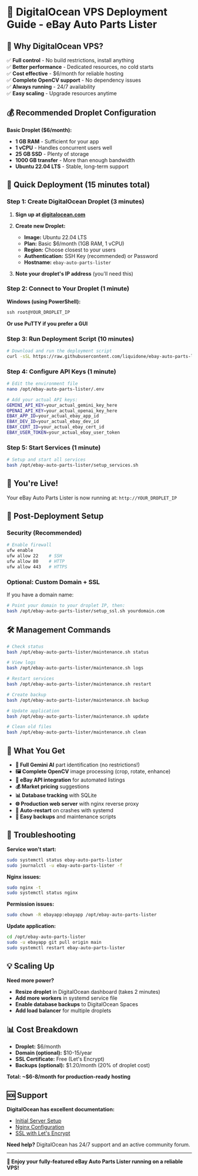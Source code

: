 # 🚀 DigitalOcean VPS Deployment Guide - eBay Auto Parts Lister

## 🎯 Why DigitalOcean VPS?

✅ **Full control** - No build restrictions, install anything  
✅ **Better performance** - Dedicated resources, no cold starts  
✅ **Cost effective** - $6/month for reliable hosting  
✅ **Complete OpenCV support** - No dependency issues  
✅ **Always running** - 24/7 availability  
✅ **Easy scaling** - Upgrade resources anytime  

## 💰 **Recommended Droplet Configuration**

**Basic Droplet ($6/month):**
- **1 GB RAM** - Sufficient for your app
- **1 vCPU** - Handles concurrent users well
- **25 GB SSD** - Plenty of storage
- **1000 GB transfer** - More than enough bandwidth
- **Ubuntu 22.04 LTS** - Stable, long-term support

## 🚀 **Quick Deployment (15 minutes total)**

### Step 1: Create DigitalOcean Droplet (3 minutes)

1. **Sign up at [digitalocean.com](https://digitalocean.com)**
2. **Create new Droplet:**
   - **Image:** Ubuntu 22.04 LTS
   - **Plan:** Basic $6/month (1GB RAM, 1 vCPU)
   - **Region:** Choose closest to your users
   - **Authentication:** SSH Key (recommended) or Password
   - **Hostname:** `ebay-auto-parts-lister`

3. **Note your droplet's IP address** (you'll need this)

### Step 2: Connect to Your Droplet (1 minute)

**Windows (using PowerShell):**
```powershell
ssh root@YOUR_DROPLET_IP
```

**Or use PuTTY if you prefer a GUI**

### Step 3: Run Deployment Script (10 minutes)

```bash
# Download and run the deployment script
curl -sSL https://raw.githubusercontent.com/liquidone/ebay-auto-parts-lister/main/deploy_digitalocean.sh | bash
```

### Step 4: Configure API Keys (1 minute)

```bash
# Edit the environment file
nano /opt/ebay-auto-parts-lister/.env

# Add your actual API keys:
GEMINI_API_KEY=your_actual_gemini_key_here
OPENAI_API_KEY=your_actual_openai_key_here
EBAY_APP_ID=your_actual_ebay_app_id
EBAY_DEV_ID=your_actual_ebay_dev_id
EBAY_CERT_ID=your_actual_ebay_cert_id
EBAY_USER_TOKEN=your_actual_ebay_user_token
```

### Step 5: Start Services (1 minute)

```bash
# Setup and start all services
bash /opt/ebay-auto-parts-lister/setup_services.sh
```

## 🎉 **You're Live!**

Your eBay Auto Parts Lister is now running at: `http://YOUR_DROPLET_IP`

## 🔧 **Post-Deployment Setup**

### Security (Recommended)

```bash
# Enable firewall
ufw enable
ufw allow 22    # SSH
ufw allow 80    # HTTP
ufw allow 443   # HTTPS
```

### Optional: Custom Domain + SSL

If you have a domain name:

```bash
# Point your domain to your droplet IP, then:
bash /opt/ebay-auto-parts-lister/setup_ssl.sh yourdomain.com
```

## 🛠️ **Management Commands**

```bash
# Check status
bash /opt/ebay-auto-parts-lister/maintenance.sh status

# View logs
bash /opt/ebay-auto-parts-lister/maintenance.sh logs

# Restart services
bash /opt/ebay-auto-parts-lister/maintenance.sh restart

# Create backup
bash /opt/ebay-auto-parts-lister/maintenance.sh backup

# Update application
bash /opt/ebay-auto-parts-lister/maintenance.sh update

# Clean old files
bash /opt/ebay-auto-parts-lister/maintenance.sh clean
```

## 🎯 **What You Get**

- **🤖 Full Gemini AI** part identification (no restrictions!)
- **🖼️ Complete OpenCV** image processing (crop, rotate, enhance)
- **🛒 eBay API integration** for automated listings
- **💰 Market pricing** suggestions
- **📊 Database tracking** with SQLite
- **🌐 Production web server** with nginx reverse proxy
- **🔄 Auto-restart** on crashes with systemd
- **💾 Easy backups** and maintenance scripts

## 🚨 **Troubleshooting**

**Service won't start:**
```bash
sudo systemctl status ebay-auto-parts-lister
sudo journalctl -u ebay-auto-parts-lister -f
```

**Nginx issues:**
```bash
sudo nginx -t
sudo systemctl status nginx
```

**Permission issues:**
```bash
sudo chown -R ebayapp:ebayapp /opt/ebay-auto-parts-lister
```

**Update application:**
```bash
cd /opt/ebay-auto-parts-lister
sudo -u ebayapp git pull origin main
sudo systemctl restart ebay-auto-parts-lister
```

## 💡 **Scaling Up**

**Need more power?**
- **Resize droplet** in DigitalOcean dashboard (takes 2 minutes)
- **Add more workers** in systemd service file
- **Enable database backups** to DigitalOcean Spaces
- **Add load balancer** for multiple droplets

## 📊 **Cost Breakdown**

- **Droplet:** $6/month
- **Domain (optional):** $10-15/year
- **SSL Certificate:** Free (Let's Encrypt)
- **Backups (optional):** $1.20/month (20% of droplet cost)

**Total: ~$6-8/month for production-ready hosting**

## 🆘 **Support**

**DigitalOcean has excellent documentation:**
- [Initial Server Setup](https://www.digitalocean.com/community/tutorials/initial-server-setup-with-ubuntu-22-04)
- [Nginx Configuration](https://www.digitalocean.com/community/tutorials/how-to-install-nginx-on-ubuntu-22-04)
- [SSL with Let's Encrypt](https://www.digitalocean.com/community/tutorials/how-to-secure-nginx-with-let-s-encrypt-on-ubuntu-22-04)

**Need help?** DigitalOcean has 24/7 support and an active community forum.

---

**🎉 Enjoy your fully-featured eBay Auto Parts Lister running on a reliable VPS!**
